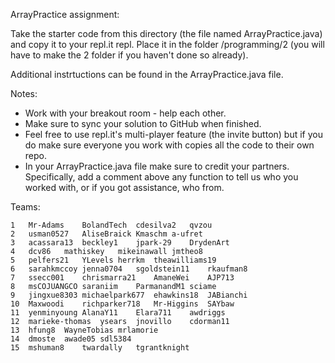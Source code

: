 
ArrayPractice assignment:

Take the starter code from this directory (the file named
ArrayPractice.java) and copy it to your repl.it repl. Place it in the
folder /programming/2 (you will have to make the 2 folder if you
haven't done so already).

Additional instrtuctions can be found in the ArrayPractice.java file.


Notes:
- Work with your breakout room - help each other.
- Make sure to sync your solution to GitHub when finished.
- Feel free to use repl.it's multi-player feature (the invite button) but if you do make sure everyone you work with copies all the code to their own repo.
- In your ArrayPractice.java file make sure to credit your partners. Specifically, add a comment above any function to tell us who you worked with, or if you got assistance, who from.

Teams:
```
1	Mr-Adams	BolandTech	cdesilva2	qvzou
2	usman0527	AliseBraick	Kmaschm	a-ufret
3	acassara13	beckley1	jpark-29	DrydenArt
4	dcv86	mathiskey	mikeinawall	jmtheo8
5	pelfers21	YLevels	herrkm	theawilliams19
6	sarahkmccoy	jenna0704	sgoldstein11	rkaufman8
7	ssecc001	chrismarra21	AmaneWei	AJP713
8	msCOJUANGCO	saraniim	ParmanandM1	sciame
9	jingxue8303	michaelpark677	ehawkins18	JABianchi
10	Maxwoodi	richparker718	Mr-Higgins	SAYbaw
11	yenminyoung	AlanaY11	Elara711	awdriggs
12	marieke-thomas	ysears	jnovillo	cdorman11
13	hfung8	WayneTobias	mrlamorie	
14	dmoste	awade05	sdl5384	
15	mshuman8	twardally	tgrantknight	
```
